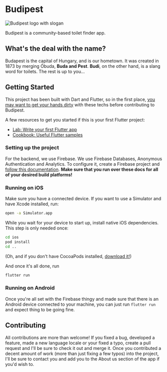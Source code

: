 # Budipest

![Budipest logo with slogan](https://github.com/danielgrgly/budipest/blob/master/assets/icons/icon.png?raw=true)

Budipest is a community-based toilet finder app.

## What's the deal with the name?

Budapest is the capital of Hungary, and is our hometown. It was created in 1873 by merging Óbuda, **Buda and Pest**. **Budi**, on the other hand, is a slang word for toilets. The rest is up to you...

## Getting Started

This project has been built with Dart and Flutter, so in the first place, [you may want to get your hands dirty](https://flutter.dev/docs/get-started) with these techs before contributing to Budipest.

A few resources to get you started if this is your first Flutter project:
- [Lab: Write your first Flutter app](https://flutter.dev/docs/get-started/codelab)
- [Cookbook: Useful Flutter samples](https://flutter.dev/docs/cookbook)

### Setting up the project

For the backend, we use Firebase. We use Firebase Databases, Anonymous Authentication and Analytics. To configure it, create a Firebase project and [follow this documentation](https://firebase.google.com/docs/flutter/setup). **Make sure that you run over these docs for all of your desired build platforms!**

### Running on iOS

Make sure you have a connected device. If you want to use a Simulator and have Xcode installed, run:

```bash
open -a Simulator.app
```

While you wait for your device to start up, install native iOS dependencies. This step is only needed once:
```bash
cd ios
pod install
cd ..
```
(Oh, and if you don't have CocoaPods installed, [download it!](https://cocoapods.org/))

And once it's all done, run
```bash
flutter run
```

### Running on Android
Once you're all set with the Firebase thingy and made sure that there is an Android device connected to your machine, you can just run `flutter run` and expect thing to be going fine.

## Contributing
All contributions are more than welcome! If you fixed a bug, developed a feature, made a new language locale or your fixed a typo, create a pull request and I'll be sure to check it out and merge it. Once you contributed a decent amount of work (more than just fixing a few typos) into the project, I'll be sure to contact you and add you to the About us section of the app if you'd wish to.